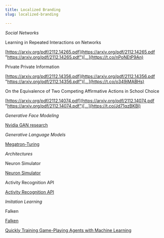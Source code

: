 ```yaml
---
title: Localized Branding
slug: localized-branding

---
```


_Social Networks_

Learning in Repeated Interactions on Networks

[https://arxiv.org/pdf/2112.14265.pdf](https://arxiv.org/pdf/2112.14265.pdf "https://arxiv.org/pdf/2112.14265.pdf")[…](https://t.co/nPoNEtP9An) 

Private Private Information

[https://arxiv.org/pdf/2112.14356.pdf](https://arxiv.org/pdf/2112.14356.pdf "https://arxiv.org/pdf/2112.14356.pdf")[…](https://t.co/o349jMABHs) 

On the Equivalence of Two Competing Affirmative Actions in School Choice

[https://arxiv.org/pdf/2112.14074.pdf](https://arxiv.org/pdf/2112.14074.pdf "https://arxiv.org/pdf/2112.14074.pdf")[…](https://t.co/Jd71qzBKBl)

_Generative Face Modeling_

[Nvidia GAN research](https://nvlabs.github.io/stylegan2/versions.html "Nvidia GAN research")

_Generative Language Models_

[Megatron-Turing](https://www.microsoft.com/en-us/research/blog/using-deepspeed-and-megatron-to-train-megatron-turing-nlg-530b-the-worlds-largest-and-most-powerful-generative-language-model/?utm_campaign=Sunday%20Newsletter&utm_medium=email&_hsmi=172072722&_hsenc=p2ANqtz-_E4S7ptx_cGkDhyc1bJ1Sn2LVypGh3lFxs-LXIbU-n41wZh3Mbe4hFOyXsIyGgiCgXPCbkEdaxtfDULJox7lGqi-WjwA&utm_content=172072722&utm_source=hs_email "Megatron-Turing")

_Architectures_

Neuron Simulator

[Neuron Simulator](https://github.com/neuronsimulator/nrn "Neuron Simulator")

Activity Recognition API

[Activity Recognition API](https://developers.google.com/location-context/activity-recognition)

_Imitation Learning_

Falken

[Falken](google-research/falken "Falken")

[Quickly Training Game-Playing Agents with Machine Learning](https://ai.googleblog.com/2021/06/quickly-training-game-playing-agents.html "Quickly Training Game-Playing Agents with Machine Learning")
